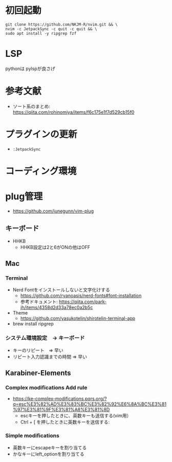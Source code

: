 # 初回起動
```
git clone https://github.com/NKJM-R/nvim.git && \
nvim -c JetpackSync -c quit -c quit && \
sudo apt install -y ripgrep fzf
```

# LSP
pythonは pylspが良さげ

# 参考文献

- ソート系のまとめ: https://qiita.com/rohinomiya/items/f6c175e1f7d529cb15f0

# プラグインの更新
- ``:JetpackSync``

# コーディング環境

# plug管理
- https://github.com/junegunn/vim-plug

## キーボード
- HHKB
  - HHKB設定は2と6がONの他はOFF

## Mac
### Terminal
- Nerd Fontをインストールしないと文字化けする
  - https://github.com/ryanoasis/nerd-fonts#font-installation
  - 参考ドキュメント: https://qiita.com/park-jh/items/4358d2d33a78ec0a2b5c
- Theme
  - https://github.com/yasukotelin/shirotelin-terminal-app
- brew install ripgrep
 
### システム環境設定　-> キーボード 
- キーのリピート　=> 早い 
- リピート入力認識までの時間 => 早い

## Karabiner-Elements

### Complex modifications Add rule
- https://ke-complex-modifications.pqrs.org/?q=esc%E3%82%AD%E3%83%BC%E3%82%92%E6%8A%BC%E3%81%97%E3%81%9F%E3%81%A8%E3%81%8D
  - escキーを押したときに、英数キーも送信する(vim用）
  - Ctrl + \[ を押したときに英数キーを送信する: 

### Simple modifications
- 英数キーにescapeキーを割り当てる
- かなキーにleft_optionを割り当てる
